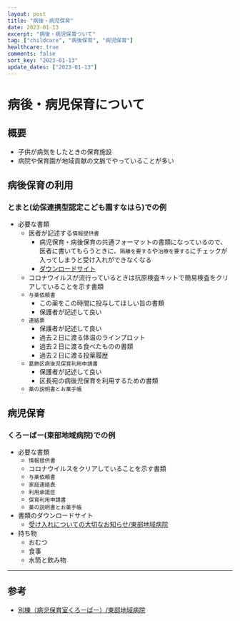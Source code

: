 ```yaml
---
layout: post
title: "病後・病児保育"
date: 2023-01-13
excerpt: "病後・病児保育ついて"
tag: ["childcare", "病後保育", "病児保育"]
healthcare: true
comments: false
sort_key: "2023-01-13"
update_dates: ["2023-01-13"]
---
```


# 病後・病児保育について

## 概要
 - 子供が病気をしたときの保育施設
 - 病院や保育園が地域貢献の文脈でやっていることが多い

## 病後保育の利用

### とまと(幼保連携型認定こども園すなはら)での例
 - 必要な書類
   - 医者が記述する`情報提供書`
     - 病児保育・病後保育の共通フォーマットの書類になっているので、医者に書いてもらうときに、`隔離を要する`や`治療を要する`にチェックが入ってしまうと受け入れができなくなる
     - [ダウンロードサイト](https://www.city.katsushika.lg.jp/1000014/1007359/1007380/1007588.html)
   - コロナウイルスが流行っているときは抗原検査キットで簡易検査をクリアしていることを示す書類
   - `与薬依頼書`
     - この薬をこの時間に投与してほしい旨の書類
     - 保護者が記述して良い
   - `連絡票`
     - 保護者が記述して良い
     - 過去２日に渡る体温のラインプロット
     - 過去２日に渡る食べたものの書類
     - 過去２日に渡る投薬履歴
   - `葛飾区病後児保育利用申請書`
     - 保護者が記述して良い
     - 区長宛の病後児保育を利用するための書類
   - `薬の説明書とお薬手帳`

## 病児保育

### くろーばー(東部地域病院)での例
 - 必要な書類
   - `情報提供書`
   - コロナウイルスをクリアしていることを示す書類
   - `与薬依頼書`
   - `家庭連絡表`
   - `利用承諾症`
   - `保育利用申請書`
   - `薬の説明書とお薬手帳`
 - 書類のダウンロードサイト
   - [受け入れについての大切なお知らせ/東部地域病院](https://www.tmhp.jp/tobu/about/floor_map/byouji.html)
 - 持ち物
   - おむつ
   - 食事
   - 水筒と飲み物

---

## 参考
 - [別棟（病児保育室くろーばー）/東部地域病院](https://www.tmhp.jp/tobu/about/floor_map/byouji.html)

